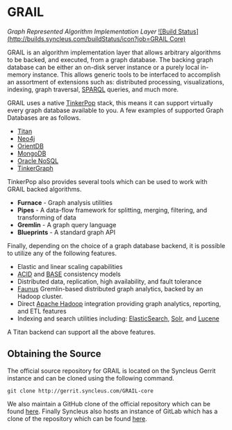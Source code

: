 # GRAIL
_Graph Represented Algorithm Implementation Layer_
[![Build Status](http://builds.syncleus.com/buildStatus/icon?job=GRAIL Core)](http://builds.syncleus.com/job/GRAIL%20Core/)


GRAIL is an algorithm implementation layer that allows arbitrary algorithms to be backed, and executed, from a graph
database. The backing graph database can be either an on-disk server instance or a purely local in-memory instance. This
allows generic tools to be interfaced to accomplish an assortment of extensions such as: distributed processing,
visualizations, indexing, graph traversal, [SPARQL](http://en.wikipedia.org/wiki/SPARQL) queries, and much more.

GRAIL uses a native [TinkerPop](http://www.tinkerpop.com) stack, this means it can support virtually every graph
database available to you. A few examples of supported Graph Databases are as follows.

* [Titan](http://thinkaurelius.github.io/titan/)
* [Neo4j](http://neo4j.com)
* [OrientDB](http://www.orientechnologies.com/orientdb/)
* [MongoDB](http://www.mongodb.org)
* [Oracle NoSQL](http://www.oracle.com/us/products/database/nosql/overview/index.html)
* [TinkerGraph](https://github.com/tinkerpop/blueprints/wiki/TinkerGraph)

TinkerPop also provides several tools which can be used to work with GRAIL backed algorithms.

* **Furnace** - Graph analysis utilities
* **Pipes** - A data-flow framework for splitting, merging, filtering, and transforming of data
* **Gremlin** - A graph query language
* **Blueprints** - A standard graph API

Finally, depending on the choice of a graph database backend, it is possible to utilize any of the following features.

* Elastic and linear scaling capabilities
* [ACID](http://en.wikipedia.org/wiki/ACID) and [BASE](http://en.wikipedia.org/wiki/Eventual_consistency) consistency
models
* Distributed data, replication, high availability, and fault tolerance
* [Faunus](https://github.com/thinkaurelius/faunus) Gremlin-based distributed graph analytics, backed by an Hadoop
cluster.
* Direct [Apache Hadoop](http://hadoop.apache.org) integration providing graph analytics, reporting, and ETL features
* Indexing and search utilities including: [ElasticSearch](http://www.elasticsearch.org/overview/elasticsearch),
[Solr](http://lucene.apache.org/solr/), and [Lucene](http://lucene.apache.org)

A Titan backend can support all the above features.

## Obtaining the Source

The official source repository for GRAIL is located on the Syncleus Gerrit instance and can be cloned using the
following command.

```
git clone http://gerrit.syncleus.com/GRAIL-core
```

We also maintain a GitHub clone of the official repository which can be found
[here](https://github.com/Syncleus/GRAIL-core). Finally Syncleus also hosts an instance of GitLab which has a
clone of the repository which can be found [here](http://gitlab.syncleus.com/syncleus/GRAIL-core).
